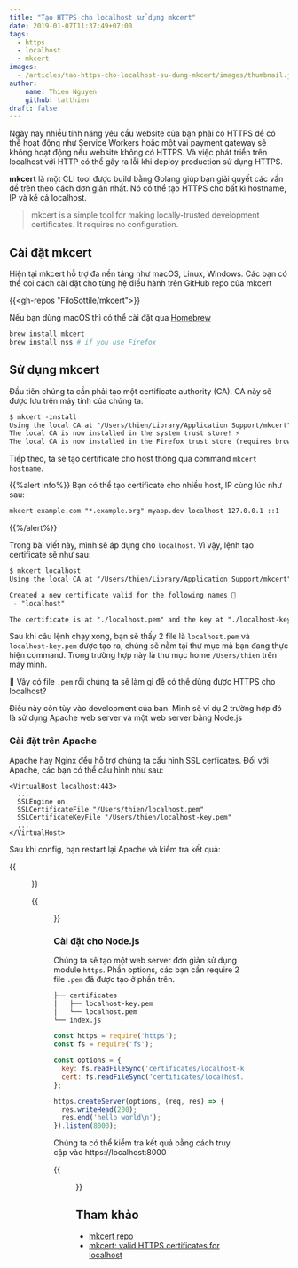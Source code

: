 ```yaml
---
title: "Tạo HTTPS cho localhost sử dụng mkcert"
date: 2019-01-07T11:37:49+07:00
tags:
  - https
  - localhost
  - mkcert
images:
  - /articles/tao-https-cho-localhost-su-dung-mkcert/images/thumbnail.jpg
author:
    name: Thien Nguyen
    github: tatthien
draft: false
---
```


Ngày nay nhiều tính năng yêu cầu website của bạn phải có HTTPS để có thể hoạt động như Service Workers hoặc một vài payment gateway sẽ không hoạt động nếu website không có HTTPS. Và việc phát triển trên localhost với HTTP có thể gây ra lỗi khi deploy production sử dụng HTTPS.

**mkcert** là một CLI tool được build bằng Golang giúp bạn giải quyết các vấn đề trên theo cách đơn giản nhất. Nó có thể tạo HTTPS cho bất kì hostname, IP và kể cả localhost.

> mkcert is a simple tool for making locally-trusted development certificates. It requires no configuration.

## Cài đặt mkcert

Hiện tại mkcert hỗ trợ đa nền tảng như macOS, Linux, Windows. Các bạn có thể coi cách cài đặt cho từng hệ điều hành trên GitHub repo của mkcert

{{<gh-repos "FiloSottile/mkcert">}}

Nếu bạn dùng macOS thì có thể cài đặt qua [Homebrew](https://brew.sh/)

```sh
brew install mkcert
brew install nss # if you use Firefox
```

## Sử dụng mkcert

Đầu tiên chúng ta cần phải tạo một certificate authority (CA). CA này sẽ được lưu trên máy tính của chúng ta.

```markdown
$ mkcert -install
Using the local CA at "/Users/thien/Library/Application Support/mkcert" ✨
The local CA is now installed in the system trust store! ⚡️
The local CA is now installed in the Firefox trust store (requires browser restart)! 🦊
```

Tiếp theo, ta sẽ tạo certificate cho host thông qua command `mkcert hostname`.

{{%alert info%}}
Bạn có thể tạo certificate cho nhiều host, IP cùng lúc như sau:

```markdown
mkcert example.com "*.example.org" myapp.dev localhost 127.0.0.1 ::1
```
{{%/alert%}}

Trong bài viết này, mình sẽ áp dụng cho `localhost`. Vì vậy, lệnh tạo certificate sẽ như sau:

```markdown
$ mkcert localhost
Using the local CA at "/Users/thien/Library/Application Support/mkcert" ✨

Created a new certificate valid for the following names 📜
 - "localhost"

The certificate is at "./localhost.pem" and the key at "./localhost-key.pem" ✅
```

Sau khi câu lệnh chạy xong, bạn sẽ thấy 2 file là `localhost.pem` và `localhost-key.pem` được tạo ra, chúng sẽ nằm tại thư mục mà bạn đang thực hiện command. Trong trường hợp này là thư mục home `/Users/thien` trên máy mình.

🤔 Vậy có file `.pem` rồi chúng ta sẽ làm gì để có thể dùng được HTTPS cho localhost?

Điều này còn tùy vào development của bạn. Mình sẽ ví dụ 2 trường hợp đó là sử dụng Apache web server và một web server bằng Node.js

### Cài đặt trên Apache

Apache hay Nginx đều hỗ trợ chúng ta cấu hình SSL cerficates. Đối với Apache, các bạn có thể cấu hình như sau:

```
<VirtualHost localhost:443>
  ...
  SSLEngine on
  SSLCertificateFile "/Users/thien/localhost.pem"
  SSLCertificateKeyFile "/Users/thien/localhost-key.pem"
  ...
</VirtualHost>
```

Sau khi config, bạn restart lại Apache và kiểm tra kết quả:

{{<figure src="images/mkcert-01.png" title="Trước">}}

{{<figure src="images/mkcert-02.png" title="Sau">}}

### Cài đặt cho Node.js

Chúng ta sẽ tạo một web server đơn giản sử dụng module `https`. Phần options, các bạn cần require 2 file `.pem` đã được tạo ở phần trên.

```markdown
├── certificates
│   ├── localhost-key.pem
│   └── localhost.pem
└── index.js
```

```javascript
const https = require('https');
const fs = require('fs');

const options = {
  key: fs.readFileSync('certificates/localhost-key.pem'),
  cert: fs.readFileSync('certificates/localhost.pem')
};

https.createServer(options, (req, res) => {
  res.writeHead(200);
  res.end('hello world\n');
}).listen(8000);
```

Chúng ta có thể kiểm tra kết quả bằng cách truy cập vào https://localhost:8000

{{<figure src="images/mkcert-03.png" title="Bạn sẽ thấy dòng chữ 'Issued by: mkcert'">}}

## Tham khảo

- [mkcert repo](https://github.com/FiloSottile/mkcert)
- [mkcert: valid HTTPS certificates for localhost](https://blog.filippo.io/mkcert-valid-https-certificates-for-localhost/)
